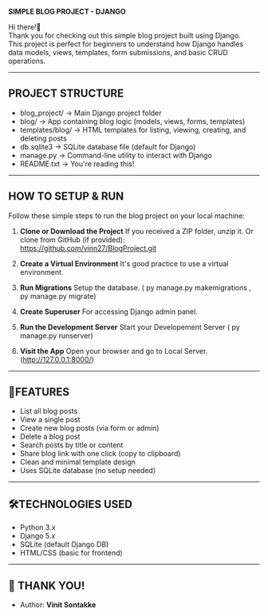 
**SIMPLE BLOG PROJECT - DJANGO**


Hi there!👋  
Thank you for checking out this simple blog project built using Django.  
This project is perfect for beginners to understand how Django handles data models, views, templates, form submissions, and basic CRUD operations.

------------------------------
PROJECT STRUCTURE
------------------------------
- blog_project/         → Main Django project folder
- blog/                 → App containing blog logic (models, views, forms, templates)
- templates/blog/       → HTML templates for listing, viewing, creating, and deleting posts
- db.sqlite3            → SQLite database file (default for Django)
- manage.py             → Command-line utility to interact with Django
- README.txt            → You're reading this!

------------------------------
HOW TO SETUP & RUN
------------------------------

Follow these simple steps to run the blog project on your local machine:

1.  **Clone or Download the Project**
   If you received a ZIP folder, unzip it.
   Or clone from GitHub (if provided): https://github.com/vinn27/BlogProject.git

2.  **Create a Virtual Environment**
It's good practice to use a virtual environment.

4.  **Run Migrations**
Setup the database. ( py manage.py makemigrations , py manage.py migrate)

5.  **Create Superuser**
For accessing Django admin panel.

6. **Run the Development Server**
Start your Developement Server ( py manage.py runserver)

7. **Visit the App**
Open your browser and go to Local Server. (http://127.0.0.1:8000/)



------------------------------
📝FEATURES
------------------------------
- List all blog posts  
- View a single post  
- Create new blog posts (via form or admin)  
- Delete a blog post  
- Search posts by title or content  
- Share blog link with one click (copy to clipboard)  
- Clean and minimal template design  
- Uses SQLite database (no setup needed)



------------------------------
🛠️TECHNOLOGIES USED
------------------------------
- Python 3.x  
- Django 5.x  
- SQLite (default Django DB)  
- HTML/CSS (basic for frontend)


------------------------------
🙏 THANK YOU!
------------------------------

- Author: **Vinit Sontakke**


